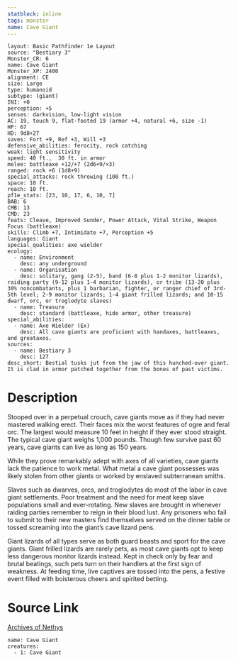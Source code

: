 ```yaml
---
statblock: inline
tags: monster
name: Cave Giant
---
```

```statblock
layout: Basic Pathfinder 1e Layout
source: "Bestiary 3"
Monster_CR: 6
name: Cave Giant
Monster_XP: 2400
alignment: CE
size: Large
type: humanoid
subtype: (giant)
INI: +0
perception: +5
senses: darkvision, low-light vision
AC: 19, touch 9, flat-footed 19 (armor +4, natural +6, size -1)
HP: 67
HD: 9d8+27
saves: Fort +9, Ref +3, Will +3
defensive_abilities: ferocity, rock catching
weak: light sensitivity
speed: 40 ft.,  30 ft. in armor
melee: battleaxe +12/+7 (2d6+9/×3)
ranged: rock +6 (1d8+9)
special_attacks: rock throwing (100 ft.)
space: 10 ft.
reach: 10 ft.
pf1e_stats: [23, 10, 17, 6, 10, 7]
BAB: 6
CMB: 13
CMD: 23
feats: Cleave, Improved Sunder, Power Attack, Vital Strike, Weapon Focus (battleaxe)
skills: Climb +7, Intimidate +7, Perception +5
languages: Giant
special_qualities: axe wielder
ecology:
  - name: Environment
    desc: any underground
  - name: Organisation
    desc: solitary, gang (2-5), band (6-8 plus 1-2 monitor lizards), raiding party (9-12 plus 1-4 monitor lizards), or tribe (13-20 plus 30% noncombatants, plus 1 barbarian, fighter, or ranger chief of 3rd-5th level; 2-9 monitor lizards; 1-4 giant frilled lizards; and 10-15 dwarf, orc, or troglodyte slaves)
  - name: Treasure
    desc: standard (battleaxe, hide armor, other treasure)
special_abilities:
  - name: Axe Wielder (Ex)
    desc: All cave giants are proficient with handaxes, battleaxes, and greataxes.
sources:
  - name: Bestiary 3
    desc: 127
desc_short: Bestial tusks jut from the jaw of this hunched-over giant. It is clad in armor patched together from the bones of past victims.
```
# Description
Stooped over in a perpetual crouch, cave giants move as if they had never mastered walking erect. Their faces mix the worst features of ogre and feral orc. The largest would measure 10 feet in height if they ever stood straight. The typical cave giant weighs 1,000 pounds. Though few survive past 60 years, cave giants can live as long as 150 years.

While they prove remarkably adept with axes of all varieties, cave giants lack the patience to work metal. What metal a cave giant possesses was likely stolen from other giants or worked by enslaved subterranean smiths.

Slaves such as dwarves, orcs, and troglodytes do most of the labor in cave giant settlements. Poor treatment and the need for meat keep slave populations small and ever-rotating. New slaves are brought in whenever raiding parties remember to reign in their blood lust. Any prisoners who fail to submit to their new masters find themselves served on the dinner table or tossed screaming into the giant’s cave lizard pens.

Giant lizards of all types serve as both guard beasts and sport for the cave giants. Giant frilled lizards are rarely pets, as most cave giants opt to keep less dangerous monitor lizards instead. Kept in check only by fear and brutal beatings, such pets turn on their handlers at the first sign of weakness. At feeding time, live captives are tossed into the pens, a festive event filled with boisterous cheers and spirited betting.
# Source Link
[Archives of Nethys](https://aonprd.com/MonsterDisplay.aspx?ItemName=Cave%20Giant)
```encounter-table
name: Cave Giant
creatures:
  - 1: Cave Giant
```
